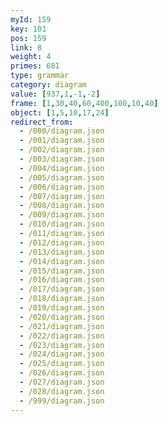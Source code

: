```yaml
---
myId: 159
key: 101
pos: 159
link: 8
weight: 4
primes: 681
type: grammar
category: diagram
value: [937,1,-1,-2]
frame: [1,30,40,60,400,100,10,40]
object: [1,5,10,17,24]
redirect_from:
  - /000/diagram.json
  - /001/diagram.json
  - /002/diagram.json
  - /003/diagram.json
  - /004/diagram.json
  - /005/diagram.json
  - /006/diagram.json
  - /007/diagram.json
  - /008/diagram.json
  - /009/diagram.json
  - /010/diagram.json
  - /011/diagram.json
  - /012/diagram.json
  - /013/diagram.json
  - /014/diagram.json
  - /015/diagram.json
  - /016/diagram.json
  - /017/diagram.json
  - /018/diagram.json
  - /019/diagram.json
  - /020/diagram.json
  - /021/diagram.json
  - /022/diagram.json
  - /023/diagram.json
  - /024/diagram.json
  - /025/diagram.json
  - /026/diagram.json
  - /027/diagram.json
  - /028/diagram.json
  - /999/diagram.json
---
```

